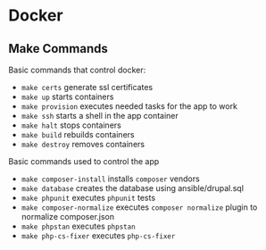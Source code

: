 # Docker

## Make Commands

Basic commands that control docker:

- `make certs` generate ssl certificates
- `make up` starts containers
- `make provision` executes needed tasks for the app to work
- `make ssh` starts a shell in the app container
- `make halt` stops containers
- `make build` rebuilds containers
- `make destroy` removes containers

Basic commands used to control the app

- `make composer-install` installs `composer` vendors
- `make database` creates the database using ansible/drupal.sql
- `make phpunit` executes `phpunit` tests
- `make composer-normalize` executes `composer normalize` plugin to normalize composer.json
- `make phpstan` executes `phpstan`
- `make php-cs-fixer` executes `php-cs-fixer`
